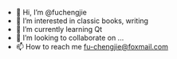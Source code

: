 - 👋 Hi, I’m @fuchengjie
- 👀 I’m interested in classic books, writing
- 🌱 I’m currently learning Qt
- 💞️ I’m looking to collaborate on ...
- 📫 How to reach me fu-chengjie@foxmail.com

<!---
fuchengjie/fuchengjie is a ✨ special ✨ repository because its `README.md` (this file) appears on your GitHub profile.
You can click the Preview link to take a look at your changes.
--->
